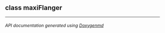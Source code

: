 ## class maxiFlanger



---

###### API documentation generated using [Doxygenmd](https://github.com/d99kris/doxygenmd)

